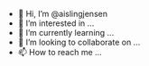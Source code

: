 - 👋 Hi, I’m @aislingjensen
- 👀 I’m interested in ...
- 🌱 I’m currently learning ...
- 💞️ I’m looking to collaborate on ...
- 📫 How to reach me ...

<!---
aislingjensen/aislingjensen is a ✨ special ✨ repository because its `README.md` (this file) appears on your GitHub profile.
You can click the Preview link to take a look at your changes.
--->
